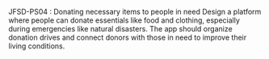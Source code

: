 JFSD-PS04 : Donating necessary items to people in need
Design a platform where people can donate essentials like food and clothing, especially during emergencies like natural disasters. The app should organize donation drives and connect donors with those in need to improve their living conditions.

